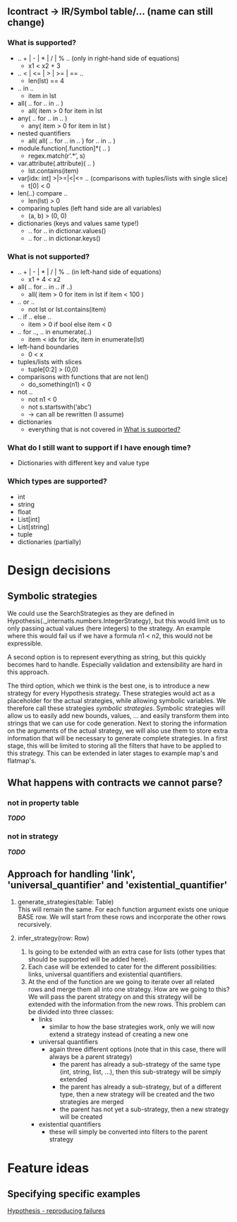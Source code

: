 ##  Icontract -> IR/Symbol table/... (name can still change)

### What is supported?
* .. + | - | * | / | % .. (only in right-hand side of equations)
    * x1 < x2 + 3
* .. < | <= | > | >= | == ..
    * len(lst) == 4
* .. in ..
    * item in lst
* all( .. for .. in .. )
    * all( item > 0 for item in lst
* any( .. for .. in .. )
    * any( item > 0 for item in lst )
* nested quantifiers
    * all( all( .. for .. in .. ) for .. in .. )
* module.function[.function]*( .. )
    * regex.match(r’.*’, s)
* var.attribute(.attribute)( .. )
    * lst.contains(item)
* var[idx: int] >|>=|<|<= .. (comparisons with tuples/lists with single slice)
    * t[0] < 0
* len(..) compare ..
    * len(lst) > 0
* comparing tuples (left hand side are all variables)
    * (a, b) > (0, 0)
* dictionaries (keys and values same type!)
    * .. for .. in dictionar.values()
    * .. for .. in dictionar.keys()
### What is not supported?
* .. + | - | * | / | % .. (in left-hand side of equations)
    * x1 + 4 < x2
* all( .. for .. in .. if ..)
    * all( item > 0 for item in lst if item < 100 )
* .. or ..
    * not lst or lst.contains(item)
* .. if .. else ..
    * item > 0 if bool else item < 0
* .. for .., .. in enumerate(..)
    * item < idx for idx, item in enumerate(lst)
* left-hand boundaries
    * 0 < x
* tuples/lists with slices
    * tuple[0:2] > (0,0)
* comparisons with functions that are not len()
    * do_something(n1) < 0
* not ..
    * not n1 < 0
    * not s.startswith(‘abc’)
    * -> can all be rewritten (I assume)
* dictionaries
    * everything that is not covered in [What is supported?](#what-is-supported)
### What do I still want to support if I have enough time?
* Dictionaries with different key and value type
### Which types are supported?
* int
* string
* float
* List[int]
* List[string]
* tuple
* dictionaries (partially)


# Design decisions

## Symbolic strategies

We could use the SearchStrategies as they are defined in Hypothesis(._internatls.numbers.IntegerStrategy),
but this would limit us to only passing actual values (here integers) to the strategy.
An example where this would fail us if we have a formula n1 < n2, this would not be expressible.

A second option is to represent everything as string, but this quickly becomes hard to handle.
Especially validation and extensibility are hard in this approach.

The third option, which we think is the best one, is to introduce a new strategy for every Hypothesis strategy.
These strategies would act as a placeholder for the actual strategies, while allowing symbolic variables.
We therefore call these strategies *symbolic strategies*.
Symbolic strategies will allow us to easily add new bounds, values, ... and easily transform them into strings
that we can use for code generation.
Next to storing the information on the arguments of the actual strategy,
we will also use them to store extra information that will be necessary to generate complete strategies.
In a first stage, this will be limited to storing all the filters that have to be applied to this strategy.
This can be extended in later stages to example map's and flatmap's.

## What happens with contracts we cannot parse?

### not in property table
***TODO***

### not in strategy
***TODO***

## Approach for handling 'link', 'universal_quantifier' and 'existential_quantifier'

1. generate_strategies(table: Table)  
This will remain the same. For each function argument exists one unique BASE row.
We will start from these rows and incorporate the other rows recursively.

2. infer_strategy(row: Row)
    1. Is going to be extended with an extra case for lists (other types that should be supported will be added here).
    2. Each case will be extended to cater for the different possibilities: links, universal quantifiers and existential quantifiers.
    3. At the end of the function are we going to iterate over all related rows and merge them all into one strategy.
    How are we going to this? We will pass the parent strategy on and this strategy will be extended with the information from the new rows.
    This problem can be divided into three classes:
        * links
            * similar to how the base strategies work, only we will now extend a strategy instead of creating a new one
        * universal quantifiers
            * again three different options (note that in this case, there will always be a parent strategy)
                * the parent has already a sub-strategy of the same type (int, string, list, ...), then this sub-strategy will be simply extended
                * the parent has already a sub-strategy, but of a different type, then a new strategy will be created and the two strategies are merged
                * the parent has not yet a sub-strategy, then a new strategy will be created 
        * existential quantifiers 
            * these will simply be converted into filters to the parent strategy


# Feature ideas

## Specifying specific examples
[Hypothesis - reproducing failures](https://hypothesis.readthedocs.io/en/latest/reproducing.html)


